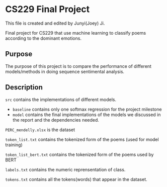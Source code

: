 # CS229 Final Project

This file is created and edited by Junyi(Joey) Ji.

Final project for CS229 that use machine learning to classify poems according to the dominant emotions.

## Purpose

The purpose of this project is to compare the performance of different models/methods in doing sequence sentimental analysis.

## Description

`src` contains the implementations of different models.

* `baseline` contains only one softmax regression for the project milestone
* `model` contains the final implementations of the models we discussed in the report and the dependencies needed.

`PERC_mendelly.xlsx` is the dataset

`token_list.txt` contains the tokenized form of the poems (used for model training)

`token_list_bert.txt` contains the tokenized form of the poems used by BERT

`labels.txt` contains the numeric reprensentation of class.

`tokens.txt` contains all the tokens(words) that appear in the dataset.

